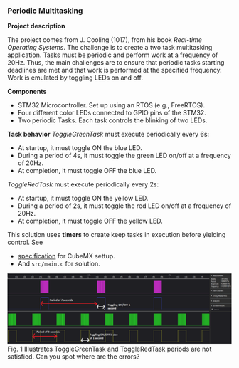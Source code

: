 ### Periodic Multitasking

**Project description**

The project comes from J. Cooling (1017), from his book *Real-time Operating Systems*. The challenge is to create a two task multitasking application. Tasks must be periodic and perform work at a frequency of 20Hz. Thus, the main challenges are to ensure that periodic tasks starting deadlines are met and that work is performed at the specified frequency. Work is emulated by toggling LEDs on and off.  

**Components**
- STM32 Microcontroller. Set up using an RTOS (e.g., FreeRTOS).
- Four different color LEDs connected to GPIO pins of the STM32. 
- Two periodic Tasks. Each task controls the blinking of two LEDs.

**Task behavior**
*ToggleGreenTask* must execute periodically every 6s:
- At startup, it must toggle ON the blue LED. 
- During a period of 4s, it must toggle the green LED on/off at a frequency of 20Hz. 
- At completion, it must toggle OFF the blue LED. 

*ToggleRedTask* must execute periodically every 2s:
- At startup, it must toggle ON the yellow LED.
- During a period of 2s, it must toggle the red LED on/off at a frequency of 20Hz.
- At completion, it must toggle OFF the yellow LED. 

This solution uses **timers** to create keep tasks in execution before yielding control. See
- [specification](https://github.com/ahiralesc/RTOS/blob/main/F767ZIT6/2_Synchronization/Task_mgmt_PPM_Delay_F7/Task_mgmt_PPM_For_F7.pdf) for CubeMX settup. 
- And ```src/main.c``` for solution.


![Trace 1](img/trace1.png "Fig 1. Task timing constraints")
Fig. 1 Illustrates ToggleGreenTask and ToggleRedTask periods are not satisfied. Can you spot where are the errors? 


